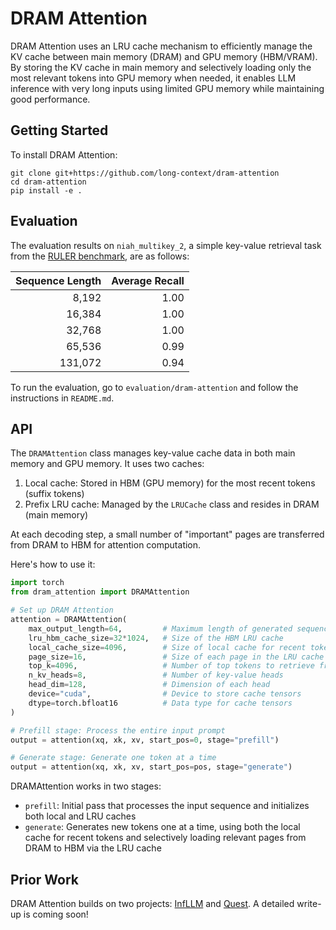 # DRAM Attention

DRAM Attention uses an LRU cache mechanism to efficiently manage the KV cache between main memory (DRAM) and GPU memory (HBM/VRAM). By storing the KV cache in main memory and selectively loading only the most relevant tokens into GPU memory when needed, it enables LLM inference with very long inputs using limited GPU memory while maintaining good performance.

## Getting Started

To install DRAM Attention:
```
git clone git+https://github.com/long-context/dram-attention
cd dram-attention
pip install -e .
```

## Evaluation

The evaluation results on `niah_multikey_2`, a simple key-value retrieval task from the [RULER benchmark](https://arxiv.org/abs/2404.06654), are as follows:

| Sequence Length | Average Recall |
|---------------:|---------------:|
|          8,192 |          1.00 |
|         16,384 |          1.00 |
|         32,768 |          1.00 |
|         65,536 |          0.99 |
|        131,072 |          0.94 |

To run the evaluation, go to `evaluation/dram-attention` and follow the instructions in `README.md`.

## API
The `DRAMAttention` class manages key-value cache data in both main memory and GPU memory. It uses two caches:

1. Local cache: Stored in HBM (GPU memory) for the most recent tokens (suffix tokens)
2. Prefix LRU cache: Managed by the `LRUCache` class and resides in DRAM (main memory)

At each decoding step, a small number of "important" pages are transferred from DRAM to HBM for attention computation.

Here's how to use it:

```python
import torch
from dram_attention import DRAMAttention

# Set up DRAM Attention
attention = DRAMAttention(
    max_output_length=64,         # Maximum length of generated sequence
    lru_hbm_cache_size=32*1024,   # Size of the HBM LRU cache
    local_cache_size=4096,        # Size of local cache for recent tokens
    page_size=16,                 # Size of each page in the LRU cache
    top_k=4096,                   # Number of top tokens to retrieve from LRU cache
    n_kv_heads=8,                 # Number of key-value heads
    head_dim=128,                 # Dimension of each head
    device="cuda",                # Device to store cache tensors
    dtype=torch.bfloat16          # Data type for cache tensors
)

# Prefill stage: Process the entire input prompt
output = attention(xq, xk, xv, start_pos=0, stage="prefill")

# Generate stage: Generate one token at a time
output = attention(xq, xk, xv, start_pos=pos, stage="generate")
```
DRAMAttention works in two stages:
- `prefill`: Initial pass that processes the input sequence and initializes both local and LRU caches
- `generate`: Generates new tokens one at a time, using both the local cache for recent tokens and selectively loading relevant pages from DRAM to HBM via the LRU cache

## Prior Work

DRAM Attention builds on two projects: [InfLLM](https://github.com/thunlp/InfLLM) and [Quest](https://github.com/mit-han-lab/Quest). A detailed write-up is coming soon!